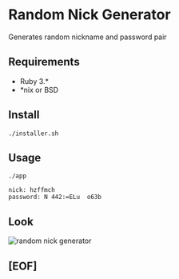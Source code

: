 # Random Nick Generator

Generates random nickname and password pair

## Requirements

- Ruby 3.* 
- *nix or BSD

## Install

```
./installer.sh
```

## Usage

```
./app

nick: hzffmch
password: N 442:=ELu  o63b
```

## Look

![random nick generator](http://url/to/img.png)

## [EOF]
